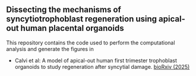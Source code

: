 ## Dissecting the mechanisms of syncytiotrophoblast regeneration using apical-out human placental organoids

This repository contains the code used to perform the computational analysis
and generate the figures in 

* Calvi et al: A model of apical-out human first trimester trophoblast organoids to study regeneration after syncytial damage. [bioRxiv (2025)](https://www.biorxiv.org/content/10.1101/2025.10.21.683405)
